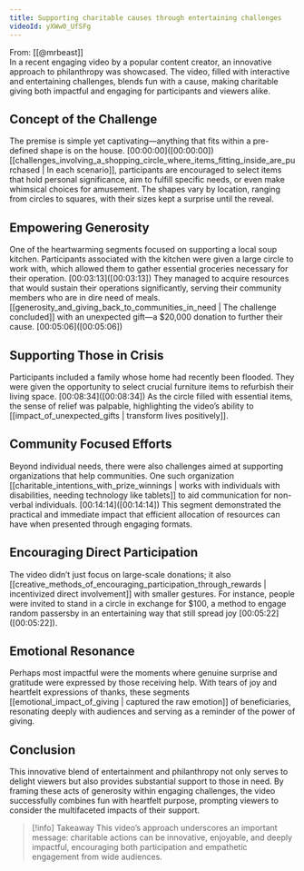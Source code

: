 ```yaml
---
title: Supporting charitable causes through entertaining challenges
videoId: yXWw0_UfSFg
---
```


From: [[@mrbeast]] <br/> 
In a recent engaging video by a popular content creator, an innovative approach to philanthropy was showcased. The video, filled with interactive and entertaining challenges, blends fun with a cause, making charitable giving both impactful and engaging for participants and viewers alike.

## Concept of the Challenge

The premise is simple yet captivating—anything that fits within a pre-defined shape is on the house. [00:00:00](<a class="yt-timestamp" data-t="00:00:00">[00:00:00]</a>) [[challenges_involving_a_shopping_circle_where_items_fitting_inside_are_purchased | In each scenario]], participants are encouraged to select items that hold personal significance, aim to fulfill specific needs, or even make whimsical choices for amusement. The shapes vary by location, ranging from circles to squares, with their sizes kept a surprise until the reveal.

## Empowering Generosity

One of the heartwarming segments focused on supporting a local soup kitchen. Participants associated with the kitchen were given a large circle to work with, which allowed them to gather essential groceries necessary for their operation. [00:03:13](<a class="yt-timestamp" data-t="00:03:13">[00:03:13]</a>) They managed to acquire resources that would sustain their operations significantly, serving their community members who are in dire need of meals. [[generosity_and_giving_back_to_communities_in_need | The challenge concluded]] with an unexpected gift—a $20,000 donation to further their cause. [00:05:06](<a class="yt-timestamp" data-t="00:05:06">[00:05:06]</a>)

## Supporting Those in Crisis

Participants included a family whose home had recently been flooded. They were given the opportunity to select crucial furniture items to refurbish their living space. [00:08:34](<a class="yt-timestamp" data-t="08:34">[00:08:34]</a>) As the circle filled with essential items, the sense of relief was palpable, highlighting the video’s ability to [[impact_of_unexpected_gifts | transform lives positively]].

## Community Focused Efforts

Beyond individual needs, there were also challenges aimed at supporting organizations that help communities. One such organization [[charitable_intentions_with_prize_winnings | works with individuals with disabilities, needing technology like tablets]] to aid communication for non-verbal individuals. [00:14:14](<a class="yt-timestamp" data-t="14:14">[00:14:14]</a>) This segment demonstrated the practical and immediate impact that efficient allocation of resources can have when presented through engaging formats.

## Encouraging Direct Participation

The video didn’t just focus on large-scale donations; it also [[creative_methods_of_encouraging_participation_through_rewards | incentivized direct involvement]] with smaller gestures. For instance, people were invited to stand in a circle in exchange for $100, a method to engage random passersby in an entertaining way that still spread joy [00:05:22](<a class="yt-timestamp" data-t="05:22">[00:05:22]</a>).

## Emotional Resonance

Perhaps most impactful were the moments where genuine surprise and gratitude were expressed by those receiving help. With tears of joy and heartfelt expressions of thanks, these segments [[emotional_impact_of_giving | captured the raw emotion]] of beneficiaries, resonating deeply with audiences and serving as a reminder of the power of giving.

## Conclusion

This innovative blend of entertainment and philanthropy not only serves to delight viewers but also provides substantial support to those in need. By framing these acts of generosity within engaging challenges, the video successfully combines fun with heartfelt purpose, prompting viewers to consider the multifaceted impacts of their support.

> [!info] Takeaway
> This video’s approach underscores an important message: charitable actions can be innovative, enjoyable, and deeply impactful, encouraging both participation and empathetic engagement from wide audiences.
